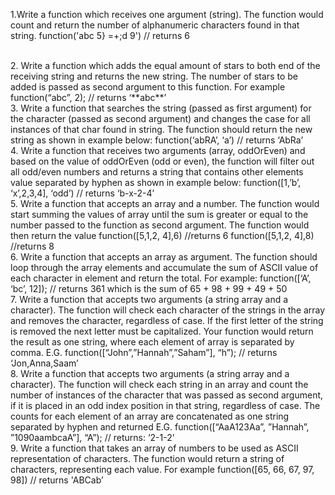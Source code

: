 1.Write a function which receives one argument (string). The function would count and return the number of alphanumeric characters found in that string.
function('abc 5} =+;d 9') // returns 6

<br/>
2. Write a function which adds the equal amount of stars to both end of the receiving string and returns the new string. The number of stars to be added is passed as second argument to this function.
For example function(“abc”, 2); // returns ‘**abc**’<br/>
3. Write a function that searches the string (passed as first argument) for the character (passed as second argument) and changes the case for all instances of that char found in string. The function should return the new string as shown in example below:
function(‘abRA’, ‘a’) // returns ‘AbRa’<br/>
4. Write a function that receives two arguments (array, oddOrEven) and based on the value of oddOrEven (odd or even), the function will filter out all odd/even numbers and returns a string that contains other elements value separated by hyphen as shown in example below:
function([1,’b’, ‘x’,2,3,4], ‘odd’) // returns ‘b-x-2-4’<br/>
5. Write a function that accepts an array and a number. The function would start summing the values of array until the sum is greater or equal to the number passed to the function as second argument. The function would then return the value
function([5,1,2, 4],6) //returns 6 function([5,1,2, 4],8) //returns 8<br/>
6. Write a function that accepts an array as argument. The function should loop through the array elements and accumulate the sum of ASCII value of each character in element and return the total.
For example:
function([‘A’, ‘bc’, 12]); // returns 361
which is the sum of 65 + 98 + 99 + 49 + 50<br/>
7. Write a function that accepts two arguments (a string array and a character). The function will check each character of the strings in the array and removes the character, regardless of case. If the first letter of the string is removed the next letter must be capitalized. Your function would return the result as one string, where each element of array is separated by comma.
E.G. function([“John”,”Hannah”,”Saham”], “h”);
// returns ‘Jon,Anna,Saam’<br/>
8. Write a function that accepts two arguments (a string array and a character). The function will check each string in an array and count the number of instances of the character that was passed as second argument, if it is placed in an odd index position in that string, regardless of case. The counts for each element of an array are concatenated as one string separated by hyphen and returned
E.G. function([“AaA123Aa”, ”Hannah”, ”1090aambcaA”], “A”);
// returns: ‘2-1-2’<br/>
9. Write a function that takes an array of numbers to be used as ASCII representation of characters. The function would return a string of characters, representing each value.
For example function([65, 66, 67, 97, 98]) // returns 'ABCab’
